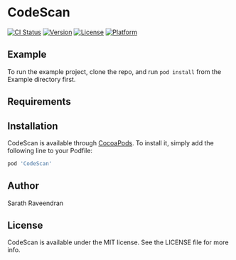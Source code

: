 # CodeScan

[![CI Status](https://img.shields.io/travis/sarathraveendran-litmus7/CodeScan.svg?style=flat)](https://travis-ci.org/sarathraveendran-litmus7/CodeScan)
[![Version](https://img.shields.io/cocoapods/v/CodeScan.svg?style=flat)](https://cocoapods.org/pods/CodeScan)
[![License](https://img.shields.io/cocoapods/l/CodeScan.svg?style=flat)](https://cocoapods.org/pods/CodeScan)
[![Platform](https://img.shields.io/cocoapods/p/CodeScan.svg?style=flat)](https://cocoapods.org/pods/CodeScan)

## Example

To run the example project, clone the repo, and run `pod install` from the Example directory first.

## Requirements

## Installation

CodeScan is available through [CocoaPods](https://cocoapods.org). To install
it, simply add the following line to your Podfile:

```ruby
pod 'CodeScan'
```

## Author

Sarath Raveendran

## License

CodeScan is available under the MIT license. See the LICENSE file for more info.
